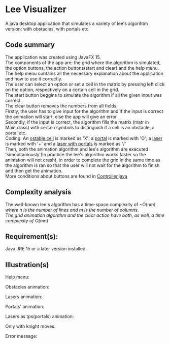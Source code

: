 # Lee Visualizer

A java desktop application that simulates a variety of lee's algorihtm version: with obstacles, with portals etc.

## Code summary
The application was created using JavaFX 15. <br/>
The components of the app are: the grid where the algorithm is simulated, the option buttons, the action buttons(start and clear) and the help menu. <br/>
The help menu contains all the necessary explanation about the application and how to use it correctly.<br/>
The user can select an option or set a cell in the matrix by pressing left click on the option, respectively on a certain cell in the grid.<br/>
The start button beggins to simulate the algorithm if all the given input was correct. <br/>
The clear button removes the numbers from all fields. <br/>
Firstly, the user has to give input for the algorithm and if the input is correct the animation will start, else the app will give an error </br>
Secondly, if the input is correct, the algorithm fills the matrix (matr in Main.class) with certain symbols to distinguish if a cell is an obstacle, a portal etc. <br/>
Coding: An <ins>ostable cell</ins> is marked as 'X'; a <ins>portal</ins> is marked with 'O'; a <ins>laser</ins> is marked with '+' and a <ins>laser with portals</ins> is marked as '/' <br/>
Then, both the animation algorithm and lee's algorithm are executed 'simoultaniously'(In practice the lee's algorithm works faster so the animation will not crash), in order to complete the grid in the same time as the algorithm is ran so that the user will not wait for the algorithm to finish and then get the animation. <br/>
More conditions about buttons are found in <ins>Controller.java</ins> 


## Complexity analysis
The well-known lee's algorithm has a time-space complexity of ~O(n*m) where n is the number of lines and m is the number of columns. <br/>
The grid animation algorithm and the clear action have both, as well, a time complexity of O(n*m)<br/>

## Requirement(s):
Java JRE 15 or a later version installed.

## Illustration(s)

Help menu:

Obstacles animation:

Lasers animation:

Portals' animation:

Lasers as tps(portals) animation:

Only with knight moves:

Error message:
